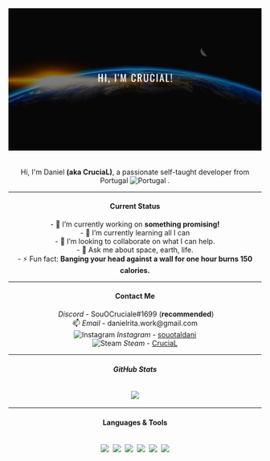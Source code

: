 ![Banner](https://github.com/00CruciaL00/00CruciaL00/blob/main/assets/banner/Banner.png)

<div align="center">
<br>
Hi, I'm Daniel <strong>(aka CruciaL)</strong>, a passionate self-taught developer from Portugal <img alt="Portugal", width="25px" src="https://upload.wikimedia.org/wikipedia/commons/thumb/5/5c/Flag_of_Portugal.svg/1200px-Flag_of_Portugal.svg.png"> .
<br>
<hr>      
<h4> Current Status </h4>     
- 🔭 I’m currently working on <strong>something promising!</strong><br>
- 🌱 I’m currently learning all I can<br>
- 👯 I’m looking to collaborate on what I can help.<br>
- 💬 Ask me about space, earth, life.<br>
- ⚡ Fun fact: <strong>Banging your head against a wall for one hour burns 150 calories.</strong> 
<hr>
<h4> Contact Me </h4>
<img alt="", width="15px" src="https://cdn.icon-icons.com/icons2/2108/PNG/512/discord_icon_130958.png"> <i>Discord</i> - SouOCruciale#1699 (<strong>recommended</strong>)
<br>
📫 <i>Email</i> - danielrita.work@gmail.com
<br>
<img alt="Instagram", width="15px" src="https://upload.wikimedia.org/wikipedia/commons/thumb/5/58/Instagram-Icon.png/1025px-Instagram-Icon.png"> <i>Instagram</i> -     <a href="https://www.instagram.com/souotaldani/">souotaldani</a>
<br>
<img alt="Steam", width="15px" src="https://upload.wikimedia.org/wikipedia/commons/thumb/8/83/Steam_icon_logo.svg/512px-Steam_icon_logo.svg.png"> <i>Steam</i> -     <a href="https://steamcommunity.com/id/CruciaL_Official/">CruciaL</a>
<hr>
<h4> <i> GitHub Stats </i> </h4>
<br>
<img src="https://github-readme-stats.vercel.app/api?username=00CruciaL00&show_icons=true&hide_border=true&theme=tokyonight&count_private=true">
<br>
<hr>
<h4>Languages & Tools</h4>
<br>
<img width="30px" src="https://upload.wikimedia.org/wikipedia/commons/thumb/e/e2/Atom_1.0_icon.png/768px-Atom_1.0_icon.png">&nbsp;&nbsp;<img width="30px" src="https://discord.js.org/static/logo-square.png">&nbsp;&nbsp;<img width="30px" src="https://upload.wikimedia.org/wikipedia/commons/thumb/9/99/Unofficial_JavaScript_logo_2.svg/480px-Unofficial_JavaScript_logo_2.svg.png">&nbsp;&nbsp;<img width="30px" src="https://img2.gratispng.com/20180425/jrw/kisspng-node-js-javascript-web-application-express-js-comp-5ae0f84e2a4242.1423638015246930701731.jpg">&nbsp;&nbsp;<img width="30px" src="https://img.icons8.com/color/452/mongodb.png">&nbsp;&nbsp;<img width="30px" src="https://upload.wikimedia.org/wikipedia/commons/2/20/Photoshop_CC_icon.png">
  
  
  
</div>
